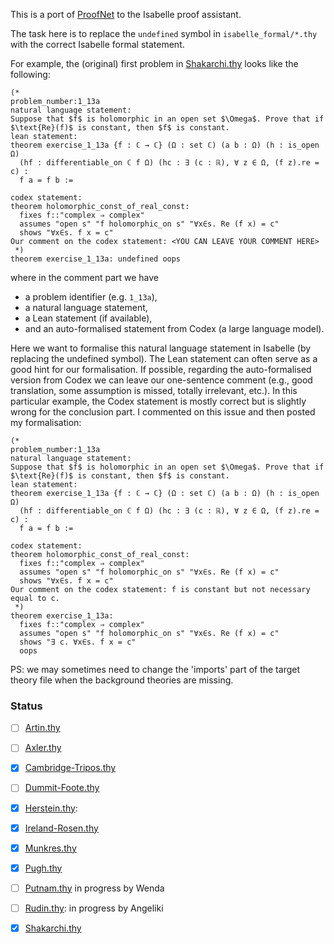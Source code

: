 This is a port of [ProofNet](https://github.com/zhangir-azerbayev/ProofNet) to the Isabelle proof assistant.

The task here is to replace the `undefined` symbol in `isabelle_formal/*.thy` with the correct Isabelle formal statement.

For example, the (original) first problem in [Shakarchi.thy](isabelle_formal/Shakarchi.thy) looks like the following:
```
(*
problem_number:1_13a
natural language statement:
Suppose that $f$ is holomorphic in an open set $\Omega$. Prove that if $\text{Re}(f)$ is constant, then $f$ is constant.
lean statement:
theorem exercise_1_13a {f : ℂ → ℂ} (Ω : set ℂ) (a b : Ω) (h : is_open Ω)
  (hf : differentiable_on ℂ f Ω) (hc : ∃ (c : ℝ), ∀ z ∈ Ω, (f z).re = c) :
  f a = f b :=

codex statement:
theorem holomorphic_const_of_real_const:
  fixes f::"complex ⇒ complex"
  assumes "open s" "f holomorphic_on s" "∀x∈s. Re (f x) = c"
  shows "∀x∈s. f x = c"
Our comment on the codex statement: <YOU CAN LEAVE YOUR COMMENT HERE>
 *)
theorem exercise_1_13a: undefined oops
```
where in the comment part we have
- a problem identifier (e.g. `1_13a`),
- a natural language statement,
- a Lean statement (if available),
- and an auto-formalised statement from Codex (a large language model).

Here we want to formalise this natural language statement in Isabelle (by replacing the undefined symbol). The Lean statement can often serve as a good hint for our formalisation. If possible, regarding the auto-formalised version from Codex we can leave our one-sentence comment (e.g., good translation, some assumption is missed, totally irrelevant, etc.). In this particular example, the Codex statement is mostly correct but is slightly wrong for the conclusion part. I commented on this issue and then posted my formalisation:
```
(*
problem_number:1_13a
natural language statement:
Suppose that $f$ is holomorphic in an open set $\Omega$. Prove that if $\text{Re}(f)$ is constant, then $f$ is constant.
lean statement:
theorem exercise_1_13a {f : ℂ → ℂ} (Ω : set ℂ) (a b : Ω) (h : is_open Ω)
  (hf : differentiable_on ℂ f Ω) (hc : ∃ (c : ℝ), ∀ z ∈ Ω, (f z).re = c) :
  f a = f b :=

codex statement:
theorem holomorphic_const_of_real_const:
  fixes f::"complex ⇒ complex"
  assumes "open s" "f holomorphic_on s" "∀x∈s. Re (f x) = c"
  shows "∀x∈s. f x = c"
Our comment on the codex statement: f is constant but not necessary equal to c.
 *)
theorem exercise_1_13a: 
  fixes f::"complex ⇒ complex"
  assumes "open s" "f holomorphic_on s" "∀x∈s. Re (f x) = c"
  shows "∃ c. ∀x∈s. f x = c"
  oops
```

PS: we may sometimes need to change the 'imports' part of the target theory file when the background theories are missing.

### Status
- [ ] [Artin.thy](isabelle_formal/Artin.thy)  
- [ ] [Axler.thy](isabelle_formal/Axler.thy)  
- [x] [Cambridge-Tripos.thy](isabelle_formal/Cambridge-Tripos.thy)  
- [ ] [Dummit-Foote.thy](isabelle_formal/Dummit-Foote.thy)  
- [x] [Herstein.thy](isabelle_formal/Herstein.thy): 
- [x] [Ireland-Rosen.thy](isabelle_formal/Ireland-Rosen.thy)  
- [x] [Munkres.thy](isabelle_formal/Munkres.thy)  
- [x] [Pugh.thy](isabelle_formal/Pugh.thy)  
- [ ] [Putnam.thy](isabelle_formal/Putnam.thy) in progress by Wenda 
- [ ] [Rudin.thy](isabelle_formal/Rudin.thy): in progress by Angeliki
- [x] [Shakarchi.thy](isabelle_formal/Shakarchi.thy)

